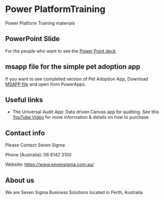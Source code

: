 # Power PlatformTraining
 Power Platform Training materials


## PowerPoint Slide
For the people who want to see the [Power Point deck](PowerPlatform101.pptx)

## msapp file for the simple pet adoption app
If you want to see completed version of Pet Adoption App, Download [MSAPP file](PetAdoptionApp.msapp) and open from PowerApps.

## Useful links
- The Universal Audit App: Data driven Canvas app for auditing. See this [YouTube Video](https://www.youtube.com/watch?v=2-Ieg3RZzLA) for more information & details on how to purchase

## Contact info

Please Contact Seven Sigma

Phone (Australia): 08 6142 3100

Website: https://www.sevensigma.com.au/

## About us
We are Seven Sigma Business Solutions located in Perth, Australia
